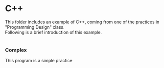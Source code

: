 # C++
This folder includes an example of C++, coming from one of the practices in "Programming Design" class. <br>
Following is a brief introduction of this example. <br>
<br>
### Complex
This program is a simple practice
